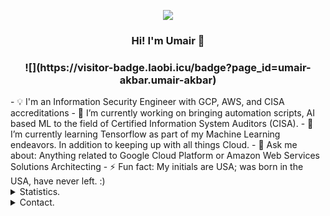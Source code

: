 <p align=center>
  <img src="https://avatars2.githubusercontent.com/u/62894286?s=200"/>
</p>
<h3 align=center>Hi! I'm Umair 👋</h3>

<h3 align=center> ![](https://visitor-badge.laobi.icu/badge?page_id=umair-akbar.umair-akbar)</h3>
- 💡  I'm an Information Security Engineer with GCP, AWS, and CISA accreditations
- 🔭 I’m currently working on bringing automation scripts, AI based ML to the field of Certified Information System Auditors (CISA).
- 🌱 I’m currently learning Tensorflow as part of my Machine Learning endeavors. In addition to keeping up with all things Cloud.
- 💬 Ask me about: Anything related to Google Cloud Platform or Amazon Web Services Solutions Architecting
- ⚡ Fun fact: My initials are USA; was born in the USA, have never left. :)

<details>
      <summary>Statistics.</summary>
  <p align=center>
    <a href="https://github.com/umair-akbar">
      <img align="center" src="https://github-readme-stats.vercel.app/api?username=umair-akbar&show_icons=true&include_all_commits=true&show_icons=true&title_color=303030&icon_color=303030&text_color=303030&bg_color=ffffff&hide_border=true" alt="Umair's Statistics" />
      <img align="center" src="https://github-readme-stats.vercel.app/api/top-langs/?username=umair-akbar&show_icons=true&show_icons=true&title_color=fff&icon_color=303030&text_color=303030&bg_color=ffffff&hide_border=true" alt="Umair's Statistics" />
    </a>
  </p>
</details>
<details>
      <summary>Contact.</summary>
  <p align=center>
    <a href="https://github.com/umair-akbar">Github</a>
    <br>
    <a href="mailto:umairakbar@pm.me">umairakbar@pm.me</a>
    <br>
    <a href="https://www.linkedin.com/in/umair-akbar/">Linkedin</a>
    <br>
  </p>
</details>
